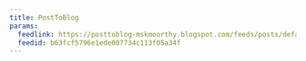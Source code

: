 ```yaml
---
title: PostToBlog
params:
  feedlink: https://posttoblog-mskmoorthy.blogspot.com/feeds/posts/default
  feedid: b63fcf5796e1ede007734c113f05a34f
---
```

